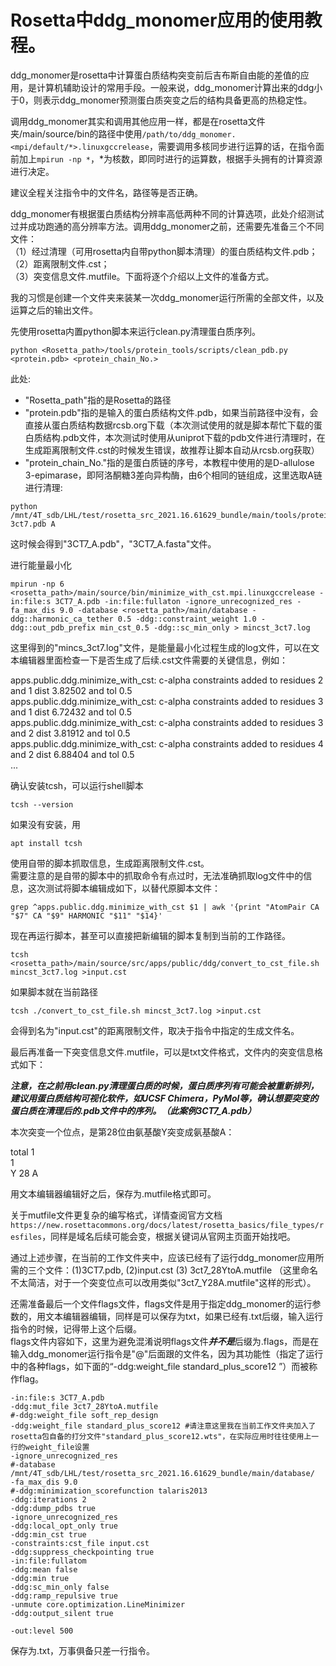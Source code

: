 # Rosetta中ddg_monomer应用的使用教程。

ddg_monomer是rosetta中计算蛋白质结构突变前后吉布斯自由能的差值的应用，是计算机辅助设计的常用手段。一般来说，ddg_monomer计算出来的ddg小于0，则表示ddg_monomer预测蛋白质突变之后的结构具备更高的热稳定性。

调用ddg_monomer其实和调用其他应用一样，都是在rosetta文件夹/main/source/bin的路径中使用``/path/to/ddg_monomer.<mpi/default/*>.linuxgccrelease``，需要调用多核同步进行运算的话，在指令面前加上``mpirun -np *``，*为核数，即同时进行的运算数，根据手头拥有的计算资源进行决定。  

建议全程关注指令中的文件名，路径等是否正确。  
  
ddg_monomer有根据蛋白质结构分辨率高低两种不同的计算选项，此处介绍测试过并成功跑通的高分辨率方法。调用ddg_monomer之前，还需要先准备三个不同文件：  
（1）经过清理（可用rosetta内自带python脚本清理）的蛋白质结构文件.pdb；  
（2）距离限制文件.cst；  
（3）突变信息文件.mutfile。下面将逐个介绍以上文件的准备方式。

我的习惯是创建一个文件夹来装某一次ddg_monomer运行所需的全部文件，以及运算之后的输出文件。

先使用rosetta内置python脚本来运行clean.py清理蛋白质序列。

```
python <Rosetta_path>/tools/protein_tools/scripts/clean_pdb.py <protein.pdb> <protein_chain_No.>
```

此处:  
- "Rosetta_path"指的是Rosetta的路径  
- "protein.pdb"指的是输入的蛋白质结构文件.pdb，如果当前路径中没有，会直接从蛋白质结构数据rcsb.org下载（本次测试使用的就是脚本帮忙下载的蛋白质结构.pdb文件，本次测试时使用从uniprot下载的pdb文件进行清理时，在生成距离限制文件.cst的时候发生错误，故推荐让脚本自动从rcsb.org获取）  
- "protein_chain_No."指的是蛋白质链的序号，本教程中使用的是D-allulose 3-epimarase，即阿洛酮糖3差向异构酶，由6个相同的链组成，这里选取A链进行清理:  

```
python /mnt/4T_sdb/LHL/test/rosetta_src_2021.16.61629_bundle/main/tools/protein_tools/scripts/clean_pdb.py 3ct7.pdb A
```

这时候会得到"3CT7_A.pdb"，"3CT7_A.fasta"文件。  
  
进行能量最小化
```
mpirun -np 6 <rosetta_path>/main/source/bin/minimize_with_cst.mpi.linuxgccrelease -in:file:s 3CT7_A.pdb -in:file:fullaton -ignore_unrecognized_res -fa_max_dis 9.0 -database <rosetta_path>/main/database -ddg::harmonic_ca_tether 0.5 -ddg::constraint_weight 1.0 -ddg::out_pdb_prefix min_cst_0.5 -ddg::sc_min_only > mincst_3ct7.log
```
  
这里得到的"mincs_3ct7.log"文件，是能量最小化过程生成的log文件，可以在文本编辑器里面检查一下是否生成了后续.cst文件需要的关键信息，例如：  

apps.public.ddg.minimize_with_cst: c-alpha constraints added to residues 2 and 1 dist 3.82502 and tol 0.5  
apps.public.ddg.minimize_with_cst: c-alpha constraints added to residues 3 and 1 dist 6.72432 and tol 0.5  
apps.public.ddg.minimize_with_cst: c-alpha constraints added to residues 3 and 2 dist 3.81912 and tol 0.5  
apps.public.ddg.minimize_with_cst: c-alpha constraints added to residues 4 and 2 dist 6.88404 and tol 0.5  
...  
  
确认安装tcsh，可以运行shell脚本
```
tcsh --version
```
如果没有安装，用
```
apt install tcsh
```
  
使用自带的脚本抓取信息，生成距离限制文件.cst。  
需要注意的是自带的脚本中的抓取命令有点过时，无法准确抓取log文件中的信息，这次测试将脚本编辑成如下，以替代原脚本文件：
```
grep ^apps.public.ddg.minimize_with_cst $1 | awk '{print "AtomPair CA "$7" CA "$9" HARMONIC "$11" "$14}'
```
现在再运行脚本，甚至可以直接把新编辑的脚本复制到当前的工作路径。
```
tcsh <rosetta_path>/main/source/src/apps/public/ddg/convert_to_cst_file.sh mincst_3ct7.log >input.cst
```
如果脚本就在当前路径
```
tcsh ./convert_to_cst_file.sh mincst_3ct7.log >input.cst
```
会得到名为"input.cst"的距离限制文件，取决于指令中指定的生成文件名。  
  
最后再准备一下突变信息文件.mutfile，可以是txt文件格式，文件内的突变信息格式如下：  
  
***注意，在之前用clean.py清理蛋白质的时候，蛋白质序列有可能会被重新排列，建议用蛋白质结构可视化软件，如UCSF Chimera，PyMol等，确认想要突变的蛋白质在清理后的.pdb文件中的序列。（此案例3CT7_A.pdb）***  
  
本次突变一个位点，是第28位由氨基酸Y突变成氨基酸A：  
  
total 1  
1  
Y 28 A  
  
用文本编辑器编辑好之后，保存为.mutfile格式即可。  
  
关于mutfile文件更复杂的编写格式，详情查阅官方文档 ``https://new.rosettacommons.org/docs/latest/rosetta_basics/file_types/resfiles``，同样是域名后续可能会变，根据关键词从官网主页面开始找吧。  

通过上述步骤，在当前的工作文件夹中，应该已经有了运行ddg_monomer应用所需的三个文件：(1)3CT7.pdb, (2)input.cst (3) 3ct7_28YtoA.mutfile （这里命名不太简洁，对于一个突变位点可以改用类似"3ct7_Y28A.mutfile"这样的形式）。  
  
还需准备最后一个文件flags文件，flags文件是用于指定ddg_monomer的运行参数的，用文本编辑器编辑，同样是可以保存为txt，如果已经有.txt后缀，输入运行指令的时候，记得带上这个后缀。  
flags文件内容如下，这里为避免混淆说明flags文件***并不是***后缀为.flags，而是在输入ddg_monomer运行指令是"@"后面跟的文件名，因为其功能性（指定了运行中的各种flags，如下面的“-ddg:weight_file standard_plus_score12 ”）而被称作flag。
```
-in:file:s 3CT7_A.pdb
-ddg:mut_file 3ct7_28YtoA.mutfile
#-ddg:weight_file soft_rep_design
-ddg:weight_file standard_plus_score12 #请注意这里我在当前工作文件夹加入了rosetta包自备的打分文件"standard_plus_score12.wts"，在实际应用时往往使用上一行的weight_file设置
-ignore_unrecognized_res
#-database /mnt/4T_sdb/LHL/test/rosetta_src_2021.16.61629_bundle/main/database/
-fa_max_dis 9.0
#-ddg:minimization_scorefunction talaris2013
-ddg:iterations 2
-ddg:dump_pdbs true
-ignore_unrecognized_res
-ddg:local_opt_only true
-ddg:min_cst true
-constraints:cst_file input.cst
-ddg:suppress_checkpointing true
-in:file:fullatom 
-ddg:mean false
-ddg:min true
-ddg:sc_min_only false
-ddg:ramp_repulsive true
-unmute core.optimization.LineMinimizer
-ddg:output_silent true

-out:level 500
```
  
保存为.txt，万事俱备只差一行指令。






